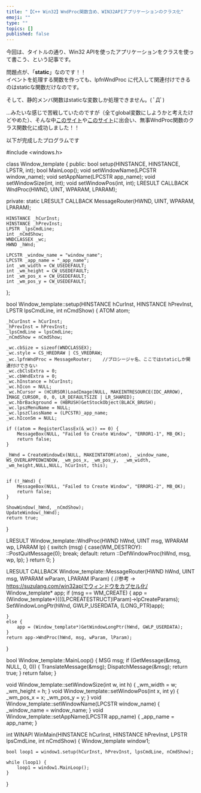 ```yaml
---
title: "【C++ Win32】WndProc関数含め、WIN32APIアプリケーションのクラス化"
emoji: ""
type: ""
topics: []
published: false
---
```


今回は、タイトルの通り、Win32 APIを使ったアプリケーションをクラスを使って書こう、という記事です。

問題点が、「**static**」なのです！！  
イベントを処理する関数を作っても、lpfnWndProc に代入して関連付けできるのはstaticな関数だけなのです。

そして、静的メンバ関数はstaticな変数しか処理できません。( ﾟДﾟ)

...みたいな感じで苦戦していたのですが（全てglobal変数にしようかと考えたけどやめた）、そんな中[このサイト](https://suzulang.com/win32apiでウィンドウをカプセル化/)や[このサイト](https://elcharolin.wordpress.com/2015/01/24/wndproc-as-a-class-member-win32/)に出会い、無事WndProc関数のクラス関数化に成功しました！！

以下が完成したプログラムです

#include <windows.h>

class Window_template {
public:
	bool setup(HINSTANCE, HINSTANCE, LPSTR, int);
	bool MainLoop();
	void setWindowName(LPCSTR window_name);
	void setAppName(LPCSTR app_name);
	void setWindowSize(int, int);
	void setWindowPos(int, int);
	LRESULT CALLBACK WndProc(HWND, UINT, WPARAM, LPARAM);

private:
	static LRESULT CALLBACK MessageRouter(HWND, UINT, WPARAM, LPARAM);

	HINSTANCE _hCurInst;
	HINSTANCE _hPrevInst;
	LPSTR _lpsCmdLine;
	int _nCmdShow;
	WNDCLASSEX _wc;
	HWND _hWnd;

	LPCSTR _window_name = "window_name";
	LPCSTR _app_name = "_app_name";
	int _wm_width = CW_USEDEFAULT;
	int _wm_height = CW_USEDEFAULT;
	int _wm_pos_x = CW_USEDEFAULT;
	int _wm_pos_y = CW_USEDEFAULT;
};


bool Window_template::setup(HINSTANCE hCurInst, HINSTANCE hPrevInst, LPSTR lpsCmdLine, int nCmdShow) {
	ATOM atom;

	_hCurInst = hCurInst;
	_hPrevInst = hPrevInst;
	_lpsCmdLine = lpsCmdLine;
	_nCmdShow = nCmdShow;

	_wc.cbSize = sizeof(WNDCLASSEX);
	_wc.style = CS_HREDRAW | CS_VREDRAW;
	_wc.lpfnWndProc = MessageRouter;	//プロシージャ名、ここではstaticしか関連付けできない
	_wc.cbClsExtra = 0;
	_wc.cbWndExtra = 0;
	_wc.hInstance = hCurInst;
	_wc.hIcon = NULL;
	_wc.hCursor = (HCURSOR)LoadImage(NULL, MAKEINTRESOURCE(IDC_ARROW), IMAGE_CURSOR, 0, 0, LR_DEFAULTSIZE | LR_SHARED);
	_wc.hbrBackground = (HBRUSH)GetStockObject(BLACK_BRUSH);
	_wc.lpszMenuName = NULL;
	_wc.lpszClassName = (LPCSTR)_app_name;
	_wc.hIconSm = NULL;

	if ((atom = RegisterClassEx(&_wc)) == 0) {
		MessageBox(NULL, "Failed to Create Window", "ERROR1-1", MB_OK);
		return false;
	}

	_hWnd = CreateWindowEx(NULL, MAKEINTATOM(atom), _window_name, WS_OVERLAPPEDWINDOW, _wm_pos_x, _wm_pos_y,  _wm_width, _wm_height,NULL,NULL, hCurInst, this);


	if (!_hWnd) {
		MessageBox(NULL, "Failed to Create Window", "ERROR1-2", MB_OK);
		return false;
	}

	ShowWindow(_hWnd, _nCmdShow);
	UpdateWindow(_hWnd);
	return true;
}

LRESULT Window_template::WndProc(HWND hWnd, UINT msg, WPARAM wp, LPARAM lp) {
	switch (msg) {
	case(WM_DESTROY):
		::PostQuitMessage(0);
		break;
	default:
		return ::DefWindowProc(hWnd, msg, wp, lp);
	}
	return 0;
}


LRESULT CALLBACK Window_template::MessageRouter(HWND hWnd, UINT msg, WPARAM wParam, LPARAM lParam) {
        //参考 → https://suzulang.com/win32apiでウィンドウをカプセル化/
	Window_template* app;
	if (msg == WM_CREATE) {
		app = (Window_template*)(((LPCREATESTRUCT)lParam)->lpCreateParams);
		SetWindowLongPtr(hWnd, GWLP_USERDATA, (LONG_PTR)app);

	}
	else {
		app = (Window_template*)GetWindowLongPtr(hWnd, GWLP_USERDATA);
	}
	return app->WndProc(hWnd, msg, wParam, lParam);
}

bool Window_template::MainLoop() {
	MSG msg;
	if (GetMessage(&msg, NULL, 0, 0)) {
		TranslateMessage(&msg);
		DispatchMessage(&msg);
		return true;
	}
	return false;
}

void Window_template::setWindowSize(int w, int h) { _wm_width = w; _wm_height = h; }
void Window_template::setWindowPos(int x, int y) { _wm_pos_x = x; _wm_pos_y = y; }
void Window_template::setWindowName(LPCSTR window_name) { _window_name = window_name; }
void Window_template::setAppName(LPCSTR app_name) { _app_name = app_name; }


int WINAPI WinMain(HINSTANCE hCurInst, HINSTANCE hPrevInst,
	LPSTR lpsCmdLine, int nCmdShow) {
	Window_template window1;

	bool loop1 = window1.setup(hCurInst, hPrevInst, lpsCmdLine, nCmdShow);

	while (loop1) {
		loop1 = window1.MainLoop();
	}
}
